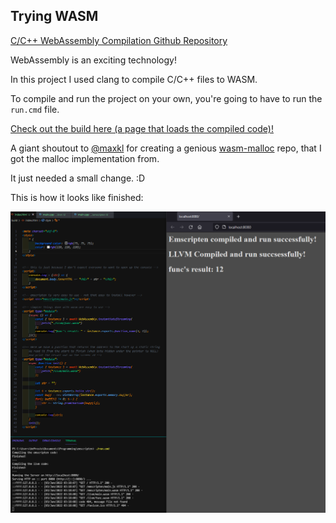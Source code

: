 ## Trying WASM

[C/C++ WebAssembly Compilation Github Repository](https://github.com/beProsto/C-CPP-WASM-Compilation/)

WebAssembly is an exciting technology!

In this project I used clang to compile C/C++ files to WASM.

To compile and run the project on your own, you're going to have to run the `run.cmd` file.

[Check out the build here (a page that loads the compiled code)!](https://beprosto.github.io/C-CPP-WASM-Compilation/build/)

A giant shoutout to [@maxkl](https://github.com/maxkl) for creating a genious [wasm-malloc](https://github.com/maxkl/wasm-malloc) repo, that I got the malloc implementation from.

It just needed a small change. :D

This is how it looks like finished:

![screenshot](It_all_works.png)
